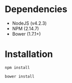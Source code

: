 # Dependencies

* NodeJS (v4.2.3)
* NPM (2.14.7)
* Bower (1.7.1+)

# Installation

```
npm install
```

```
bower install
```
